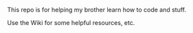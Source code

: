 This repo is for helping my brother learn how to code and stuff.

Use the Wiki for some helpful resources, etc.
